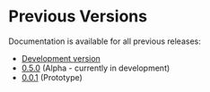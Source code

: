 # Previous Versions

Documentation is available for all previous releases:

* [Development version](../current/)
* [0.5.0](../current/) (Alpha - currently in development)
* [0.0.1](../0.0.1/) (Prototype)


